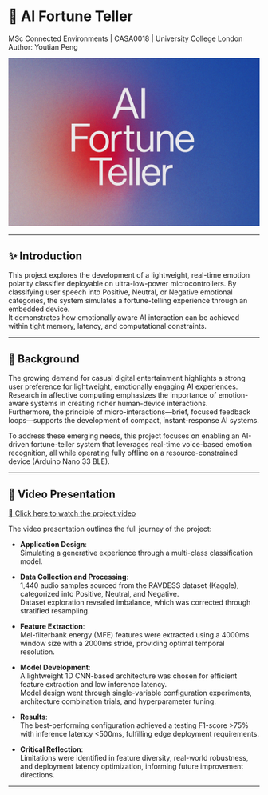 # 🔮 AI Fortune Teller
MSc Connected Environments | CASA0018 | University College London  
Author: Youtian Peng

<div style="text-align: center;">
  <img src="img/cover.png" alt="Flowchart" width="2000">
</div>

---

## ✨ Introduction
This project explores the development of a lightweight, real-time emotion polarity classifier deployable on ultra-low-power microcontrollers. By classifying user speech into Positive, Neutral, or Negative emotional categories, the system simulates a fortune-telling experience through an embedded device.  
It demonstrates how emotionally aware AI interaction can be achieved within tight memory, latency, and computational constraints.

---

## 🌟 Background
The growing demand for casual digital entertainment highlights a strong user preference for lightweight, emotionally engaging AI experiences.  
Research in affective computing emphasizes the importance of emotion-aware systems in creating richer human-device interactions.  
Furthermore, the principle of micro-interactions—brief, focused feedback loops—supports the development of compact, instant-response AI systems.

To address these emerging needs, this project focuses on enabling an AI-driven fortune-teller system that leverages real-time voice-based emotion recognition, all while operating fully offline on a resource-constrained device (Arduino Nano 33 BLE).

---

## 🎥 Video Presentation

[🔗 Click here to watch the project video](https://www.youtube.com/watch?v=Q2YnmSCwm00)

The video presentation outlines the full journey of the project:

- **Application Design**:  
  Simulating a generative experience through a multi-class classification model.

- **Data Collection and Processing**:  
  1,440 audio samples sourced from the RAVDESS dataset (Kaggle), categorized into Positive, Neutral, and Negative.  
  Dataset exploration revealed imbalance, which was corrected through stratified resampling.

- **Feature Extraction**:  
  Mel-filterbank energy (MFE) features were extracted using a 4000ms window size with a 2000ms stride, providing optimal temporal resolution.

- **Model Development**:  
  A lightweight 1D CNN-based architecture was chosen for efficient feature extraction and low inference latency.  
  Model design went through single-variable configuration experiments, architecture combination trials, and hyperparameter tuning.

- **Results**:  
  The best-performing configuration achieved a testing F1-score >75% with inference latency <500ms, fulfilling edge deployment requirements.

- **Critical Reflection**:  
  Limitations were identified in feature diversity, real-world robustness, and deployment latency optimization, informing future improvement directions.

---
